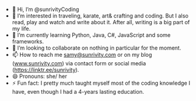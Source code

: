 - 👋 Hi, I’m @sunrivityCoding
- 👀 I’m interested in traveling, karate, art& crafting and coding. But I also read, play and watch and write about it. After all, writing is a big part of my life.
- 🌱 I’m currently learning Python, Java, C#, JavaScript and some frameworks.
- 💞️ I’m looking to collaborate on nothing in particular for the moment.
- 📫 How to reach me samy@sunrivity.com or on my blog (www.sunrivity.com) via contact form or social media (https://linktr.ee/sunrivity).
- 😄 Pronouns: she/ her
- ⚡ Fun fact: I pretty much taught myself most of the coding knowledge I have, even though I had a 4-years lasting education.

<!---
sunrivityCoding/sunrivityCoding is a ✨ special ✨ repository because its `README.md` (this file) appears on your GitHub profile.
You can click the Preview link to take a look at your changes.
--->
